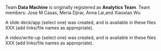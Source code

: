 Team **Data Machine** is originally registered as **Analytics Team**.
Team members:
Jose M Casas, Meria Djirar, Anna Lai,and Xiaoxiao Wu

A slide deck/app (select one) was created, and is available in these files XXX (add links/file names as appropriate).

A video/write-up (select one) was created, and is available in these files XXX (add links/file names as appropriate).
